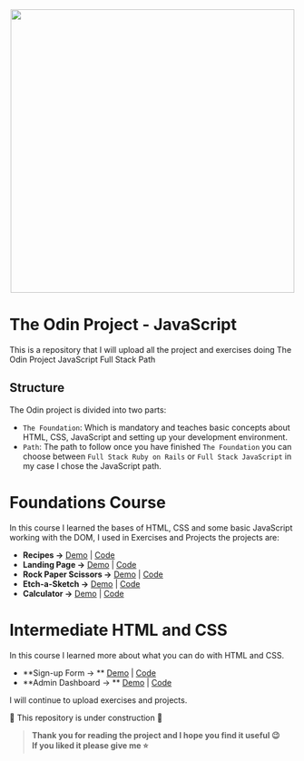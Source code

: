 <div id="header" align="center">
  <img src="https://www.theodinproject.com/assets/og-logo-022832d4cefeec1d5266237be260192f5980f9bcbf1c9ca151b358f0ce1fd2df.png" width="500"/>
</div>

# The Odin Project - JavaScript
This is a repository that I will upload all the project and exercises doing The Odin Project JavaScript Full Stack Path

## Structure
The Odin project is divided into two parts:
- `The Foundation`: Which is mandatory and teaches basic concepts about HTML, CSS, JavaScript and setting up your development environment.
- `Path`: The path to follow once you have finished `The Foundation` you can choose between `Full Stack Ruby on Rails` or `Full Stack JavaScript` in my case I chose the JavaScript path.

# Foundations Course
In this course I learned the bases of HTML, CSS and some basic JavaScript working with the DOM, I used in Exercises and Projects the projects are:
- **Recipes →** [Demo](https://jmcamposdev.github.io/TheOdinProject/0-Foundations/Projects/1-Recipes/) | [Code](/0-Foundations/Projects/1-Recipes)
- **Landing Page →** [Demo](https://jmcamposdev.github.io/TheOdinProject/0-Foundations/Projects/2-Portfolio/#sobremi) | [Code](/0-Foundations/Projects/2-Portfolio)
- **Rock Paper Scissors →** [Demo](https://jmcamposdev.github.io/TheOdinProject/0-Foundations/Projects/3-Rock-Paper-Scissors/) | [Code](/0-Foundations/Projects/3-Rock-Paper-Scissors)
- **Etch-a-Sketch →** [Demo](https://jmcamposdev.github.io/TheOdinProject/0-Foundations/Projects/4-Etch-A-Sketch/) | [Code](/0-Foundations/Projects/4-Etch-A-Sketch)
- **Calculator →** [Demo](https://jmcamposdev.github.io/TheOdinProject/0-Foundations/Projects/5-Calculator/) | [Code](/0-Foundations/Projects/5-Calculator)

# Intermediate HTML and CSS
In this course I learned more about what you can do with HTML and CSS.
- **Sign-up Form → ** [Demo](https://jmcamposdev.github.io/TheOdinProject/1-IntermediateHTML&CSS-Course/Projects/1-Sign-up%20Form/) | [Code](/1-IntermediateHTML%26CSS-Course/Projects/1-Sign-up%20Form)
-  **Admin Dashboard → ** [Demo](https://jmcamposdev.github.io/TheOdinProject/1-IntermediateHTML&CSS-Course/Projects/2-Admin-Dashboard/) | [Code](/1-IntermediateHTML%26CSS-Course/Projects/2-Admin-Dashboard)

I will continue to upload exercises and projects.

🚧 This repository is under construction 🚧

> **Thank you for reading the project and I hope you find it useful 😉 <br>
> If you liked it please give me ⭐️**
